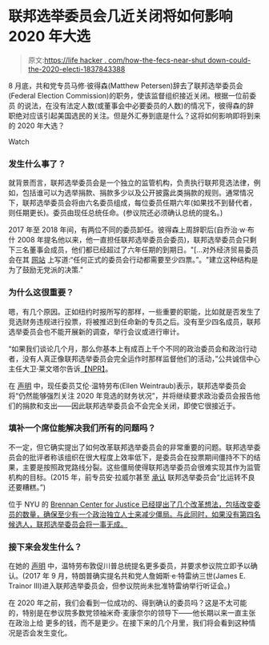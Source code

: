 # 联邦选举委员会几近关闭将如何影响 2020 年大选

> 原文:[https://life hacker . com/how-the-fecs-near-shut down-could-the-2020-electi-1837843388](https://lifehacker.com/how-the-fecs-near-shutdown-could-affect-the-2020-electi-1837843388)

8 月底，共和党专员马修·彼得森(Matthew Petersen)辞去了联邦选举委员会(Federal Election Commission)的职务，使该监督组织接近关闭。根据一位前委员 的说法，在没有法定人数(或董事会中必要委员的人数)的情况下，彼得森的辞职绝对应该引起美国选民的关注。但是外汇券到底是什么？这将如何影响即将到来的 2020 年大选？

Watch

### 发生什么事了？

就背景而言，联邦选举委员会是一个独立的监管机构，负责执行联邦竞选法律，例如，包括谁可以为选举捐款、捐款多少以及公开披露此类捐款的规则。通常情况下，联邦选举委员会将由六名委员组成，每位委员任期六年(如果找不到替代者，则任期更长)。委员由现任总统任命。(参议院还必须确认总统的提名。)

2017 年至 2018 年间，有两位不同的委员卸任。彼得森上周辞职后(自乔治·w·布什 2008 年提名他以来，他一直担任联邦选举委员会委员)，联邦选举委员会只剩下三名董事会成员，他们都已经超过了六年任期的到期日。"[...对外经济贸易委员会在其 [网站](https://www.fec.gov/about/leadership-and-structure/) 上写道:“任何正式的委员会行动都需要至少四票。”。"建立这种结构是为了鼓励无党派的决策."

### 为什么这很重要？

嗯，有几个原因。正如纽约时报所写的那样，一些重要的职能，比如就是否发生了竞选财务违规进行投票，将被推迟到任命新的专员之后。没有至少四名成员，联邦选举委员会也不能开展新的调查，举行会议或进行审计。

“如果我们谈论几个月，那么你基本上有成百上千个不同的政治委员会和政治行动者，没有人真正像联邦选举委员会完全运作时那样监督他们的活动，”公共诚信中心主任大卫·莱文塔尔告诉[【NPR】](https://www.npr.org/2019/08/27/754811318/federal-election-commission-lacks-quorum-after-a-commissioner-resigns)。

在 [声明](https://twitter.com/EllenLWeintraub/status/1166061287933186053) 中，现任委员艾伦·温特劳布(Ellen Weintraub)表示，联邦选举委员会将“仍然能够强烈关注 2020 年竞选的财务状况”，并将继续要求政治委员会报告他们的捐款和支出——因此联邦选举委员会不会完全关闭，即使它很接近于。

### 填补一个席位能解决我们所有的问题吗？

不一定，但它确实提出了如何改革联邦选举委员会的非常重要的问题。联邦选举委员会的批评者称该组织在很大程度上效率低下，是委员会在投票期间僵持不下的结果，主要是按照政党路线分裂。这些僵局使得联邦选举委员会很难实现其作为监管机构的目标。(2015 年，前专员安·拉威尔甚至 [承认](https://www.nytimes.com/2015/05/03/us/politics/fec-cant-curb-2016-election-abuse-commission-chief-says.html) 联邦选举委员会“比运转不良还要糟糕。”)

位于 NYU 的 [Brennan Center for Justice 已经提出了几个改革想法，包括改变委员的数量，确保至少有一个政治独立人士来减少僵局。与此同时，如果没有第四名候选人，联邦选举委员会将一事无成。](https://www.brennancenter.org/publication/fixing-fec-agenda-reform)

### 接下来会发生什么？

在她的 [声明](https://twitter.com/EllenLWeintraub/status/1166061287933186053) 中，温特劳布敦促川普总统提名更多委员，并要求参议院立即予以确认。(2017 年 9 月，特朗普确实提名共和党人詹姆斯·e·特雷纳三世(James E. Trainor III)进入联邦选举委员会，但参议院尚未批准特雷纳举行听证会。)

在 2020 年之前，我们会看到一位成功的、得到确认的委员吗？这是不太可能的，特别是在参议院多数党领袖米奇·麦康奈尔的领导下——他长期以来一直主张在政治上给 更多的钱，而不是更少。在接下来的几个月里，我们将会看到这种情况是否会发生变化。